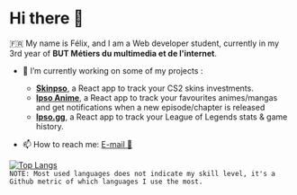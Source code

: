# Hi there 👋  
  
🇫🇷 My name is Félix, and I am a Web developer student, currently in my 3rd year of **BUT Métiers du multimedia et de l'internet**.  
  
- 🔭 I’m currently working on some of my projects :
    - [**Skinpso**](https://github.com/felschrr/skinpso), a React app to track your CS2 skins investments.
    - [**Ipso Anime**](https://github.com/felschrr/ipso-anime), a React app to track your favourites animes/mangas and get notifications when a new episode/chapter is released  
    - [**Ipso.gg**](https://github.com/felschrr/ipso.gg), a React app to track your League of Legends stats & game history.  
  
- 📫 How to reach me: [E-mail 📧](mailto:felix.scherer@etu-umontpellier.fr)  
  
[![Top Langs](https://github-readme-stats.vercel.app/api/top-langs/?username=felschrr&layout=compact&theme=dracula)](https://github.com/anuraghazra/github-readme-stats)  
`NOTE: Most used languages does not indicate my skill level, it's a Github metric of which languages I use the most.`  

